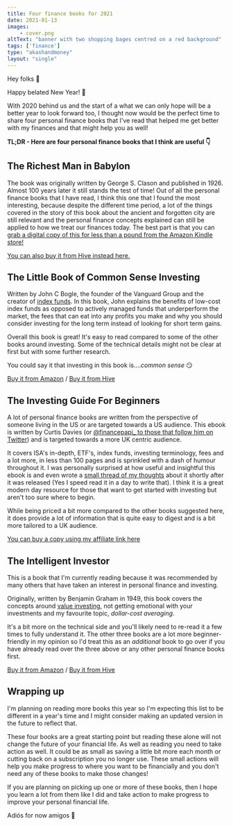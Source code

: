 ```yaml
---
title: Four finance books for 2021
date: 2021-01-13
images: 
    - cover.png
altText: "banner with two shopping bages centred on a red background"
tags: ['finance']
type: "akashandmoney"
layout: "single"
---
```


Hey folks 👋

Happy belated New Year! 🎉

With 2020 behind us and the start of a what we can only hope will be a better year to look forward too, I thought now would be the perfect time to share four personal finance books that I've read that helped me get better with my finances and that might help you as well!

**TL;DR - Here are four personal finance books that I think are useful 👇**

## The Richest Man in Babylon

The book was originally written by George S. Clason and published in 1926. Almost 100 years later it still stands the test of time! Out of all the personal finance books that I have read, I think this one that I found the most interesting, because despite the different time period, a lot of the things covered in the story of this book about the ancient and forgotten city are still relevant and the personal finance concepts explained can still be applied to how we treat our finances today. The best part is that you can [grab a digital copy of this for less than a pound from the Amazon Kindle store!](https://www.amazon.co.uk/Richest-Man-Babylon-George-Clason-ebook/dp/B07H7HN6DN)

[You can also buy it from Hive instead here.](https://www.hive.co.uk/Product/George-S-Clason/The-Richest-Man-In-Babylon/1042026) 

## The Little Book of Common Sense Investing

Written by John C Bogle, the founder of the Vanguard Group and the creator of [index funds](https://www.investopedia.com/terms/i/indexfund.asp). In this book, John explains the benefits of low-cost index funds as opposed to actively managed funds that underperform the market, the fees that can eat into any profits you make and why you should consider investing for the long term instead of looking for short term gains. 

Overall this book is great! It's easy to read compared to some of the other books around investing. Some of the technical details might not be clear at first but with some further research. 

You could say it that investing in this book is....*common sense* 😏

[Buy it from Amazon](https://www.amazon.co.uk/Little-Book-Common-Sense-Investing/dp/1119404509) / [Buy it from Hive](https://www.hive.co.uk/Product/John-C-Bogle/The-Little-Book-of-Common-Sense-Investing--The-Only-Way-t/20756527) 

## The Investing Guide For Beginners

A lot of personal finance books are written from the perspective of someone living in the US or are targeted towards a US audience. This ebook is written by Curtis Davies (or [@financepapi_ to those that follow him on Twitter](https://twitter.com/financepapi_)) and is targeted towards a more UK centric audience. 

It covers ISA's in-depth, ETF's, index funds, investing terminology, fees and a lot more, in less than 100 pages and is sprinkled with a dash of humour throughout it. I was personally surprised at how useful and insightful this ebook is and even wrote a [small thread of my thoughts](https://twitter.com/akashgoswami_/status/1300380591901282305
) about it shortly after it was released (Yes I speed read it in a day to write that). I think it is a great modern day resource for those that want to get started with investing but aren't too sure where to begin. 

While being priced a bit more compared to the other books suggested here, it does provide a lot of information that is quite easy to digest and is a bit more tailored to a UK audience. 

[You can buy a copy using my affiliate link here](https://gumroad.com/a/151712883)

## The Intelligent Investor

This is a book that I'm currently reading because it was recommended by many others that have taken an interest in personal finance and investing. 

Originally, written by Benjamin Graham in 1949, this book covers the concepts around [value investing](https://www.investopedia.com/terms/v/valueinvesting.asp), not getting emotional with your investments and my favourite topic, *dollar-cost averaging*. 

It's a bit more on the technical side and you'll likely need to re-read it a few times to fully understand it. The other three books are a lot more beginner-friendly in my opinion so I'd treat this as an *additional* book to go over if you have already read over the three above or any other personal finance books first. 

[Buy it from Amazon](https://www.amazon.co.uk/Intelligent-Investor-Definitive-Investing-Practical/dp/0060555661) / [Buy it from Hive](https://www.hive.co.uk/Product/Benjamin-Graham/The-Intelligent-Investor/62779) 

## Wrapping up

I'm planning on reading more books this year so I'm expecting this list to be different in a year's time and I might consider making an updated version in the future to reflect that.

These four books are a great starting point but reading these alone will not change the future of your financial life. As well as reading you need to take action as well. It could be as small as saving a little bit more each month or cutting back on a subscription you no longer use. These small actions will help you make progress to where you want to be financially and you don't need any of these books to make those changes!  

If you are planning on picking up one or more of these books, then I hope you learn a lot from them like I did and take action to make progress to improve your personal financial life. 

Adiós for now amigos 👋